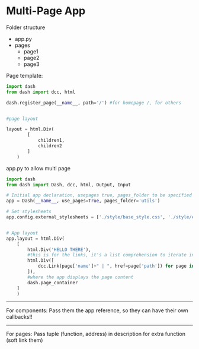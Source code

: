 # Multi-Page App

Folder structure

- app.py
- pages
	+ page1
	+ page2
	+ page3

Page template:
```py
import dash
from dash import dcc, html

dash.register_page(__name__, path='/') #for homepage /, for others


#page layout

layout = html.Div(
		[
			children1,
			children2
		]
	)
```



app.py to allow multi page
```py
import dash
from dash import Dash, dcc, html, Output, Input

# Initial app declaration, usepages true, pages_folder to be specified if named differently than 'pages'; also if 'pages' is in another folder, in this case utils
app = Dash(__name__, use_pages=True, pages_folder='utils')

# Set stylesheets
app.config.external_stylesheets = ['./style/base_style.css', './style/extra_style.css']


# App layout
app.layout = html.Div(
    [
        html.Div('HELLO THERE'),
        #this is for the links, it's a list comprehension to iterate in pre-determined values
        html.Div([
            dcc.Link(page['name']+" | ", href=page['path']) for page in dash.page_registry.values()
        ]),
        #where the app displays the page content 
        dash.page_container
    ]
    )

```





--------------- 
For components:
Pass them the app reference, so they can have their own callbacks!!



--------------
For pages:
Pass tuple (function, address) in description for extra function (soft link them)











